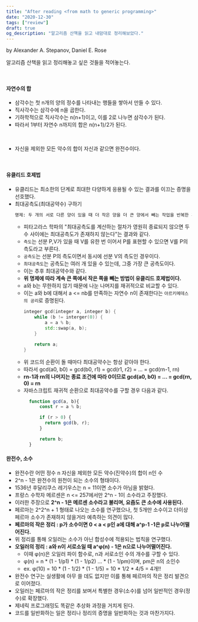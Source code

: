 ```yaml
---
title: "After reading <from math to generic programming>"
date: "2020-12-30"
tags: ["review"]
draft: true
og_description: "알고리즘 산책을 읽고 내맘대로 정리해보았다."
---
```


by Alexander A. Stepanov, Daniel E. Rose

알고리즘 산책을 읽고 정리해놓고 싶은 것들을 적어놓는다.

<br />

#### 자연수의 합

- 삼각수는 첫 n개의 양의 정수를 나타내는 행들을 쌓아서 만들 수 있다.
- 직사각수는 삼각수에 n을 곱한다.
- 기하학적으로 직사각수는 n(n+1)이고, 이를 2로 나누면 삼각수가 된다.
- 따라서 1부터 자연수 n까지의 합은 n(n+1)/2가 된다.

<br />

- 자신을 제외한 모든 약수의 합이 자신과 같으면 완전수이다.

<br />

#### 유클리드 호제법

- 유클리드는 최소한의 단계로 최대한 다양하게 응용될 수 있는 결과를 이끄는 증명을 선호했다.
- 최대공측도(최대공약수) 구하기
  ```txt
  명제: 두 개의 서로 다른 양이 있을 때 더 작은 양을 더 큰 양에서 빼는 작업을 반복한 후에 남는 양이 그전 양을 측정할 수 없으면 두 양은 통분 불가능하다
  ```
  - 피타고라스 학파의 "최대공측도를 계산하는 절차가 영원히 종료되지 않으면 두 수 사이에는 최대공측도가 존재하지 않는다"는 결과와 같다.
  - `측도`는 선분 P,V가 있을 때 V를 유한 번 이어서 P를 표현할 수 있으면 V를 P의 측도라고 부른다.
  - `공측도`는 선분 P의 측도이면서 동시에 선분 V의 측도인 경우이다.
  - `최대공측도`는 공측도는 여러 개 있을 수 있는데, 그중 가장 큰 공측도이다.
  - 이는 추후 최대공약수와 같다.
  - **위 명제에 따라 계속 큰 쪽에서 작은 쪽을 빼는 방법이 유클리드 호제법이다.**
  - a와 b는 무한하지 않기 때문에 나눈 나머지를 재귀적으로 비교할 수 있다.
  - 이는 a와 b에 대해서 a <= nb를 만족하는 자연수 n이 존재한다는 `아르키메데스의 공리`로 증명된다.
    ```c++
    integer gcd(integer a, integer b) {
        while (b != interger(0)) {
            a = a % b;
            std::swap(a, b);
        }

        return a;
    }
    ```
  - 위 코드의 순환이 돌 때마다 최대공약수는 항상 같아야 한다.
  - 따라서 gcd(a0, b0) = gcd(b0, r1) = gcd(r1, r2) = ... = gcd(rn-1, rn)
  - **rn-1과 rn의 나머지는 종료 조건에 따라 0이므로 gcd(a0, b0) = ... = gcd(rn, 0) = rn**
  - 자바스크립트 재귀적 순환으로 최대공약수를 구할 경우 다음과 같다.
    ```js
      function gcd(a, b){
          const r = a % b;

          if (r > 0) {
            return gcd(b, r);
          }

          return b;
      }
    ```

#### 완전수, 소수
- 완전수란 어떤 정수 n 자신을 제외한 모든 약수(진약수)의 합이 n인 수
- 2^n - 1은 완전수의 원천이 되는 소수의 형태이다.
- 1536년 후달리쿠스 레기우스는 n = 11이면 소수가 아님을 밝혔다.
- 프랑스 수학자 메르센은 n <= 257에서만 2^n - 1이 소수라고 주장했다.
- 이러한 주장으로 **2^n - 1은 메르센 소수라고 불리며, 요즘도 큰 소수에 사용된다.**
- 페르마는 2^2^n + 1 형태로 나오는 소수를 연구했으나, 첫 5개만 소수이고 더이상 페르마 소수가 존재하지 않을거라 예측하는 의견이 많다.
- **페르마의 작은 정리 : p가 소수이면 0 < a < p인 a에 대해 a^p-1 -1은 p로 나누어떨어진다.**
- 위 정리를 통해 오일러는 소수가 아닌 합성수에 적용되는 법칙을 연구했다.
- **오일러의 정리 : a와 n이 서로소일 때 a^φ(n) - 1은 n으로 나누어떨어진다.**
  - 이때 φ(n)은 오일러 파이 함수로, n과 서로소인 수의 개수를 구할 수 있다.
  - φ(n) = n * (1 - 1/p1) * (1 - 1/p2) ... * (1 - 1/pm)이며, pm은 n의 소인수
  - ex. φ(10) = 10 * (1 - 1/2) * (1 - 1/5) = 10 * 1/2 * 4/5 = 4개!!
- 완전수 연구는 실생활에 아무 쓸 데도 없지만 이를 통해 페르마의 작은 정리 발견으로 이어졌다.
- 오일러는 페르마의 작은 정리를 보며서 특별한 경우(소수)를 넘어 일반적인 경우(정수)로 확장했다.
- 제네릭 프로그래밍도 똑같은 추상화 과정을 거치게 된다.
- 코드를 일반화하는 일은 정리나 정리의 증명을 일반화하는 것과 마찬가지다.
